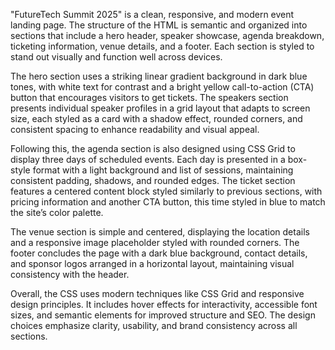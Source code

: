 "FutureTech Summit 2025" is a clean, responsive, and modern event landing page. The structure of the HTML is semantic and organized into sections that include a hero header, speaker showcase, agenda breakdown, ticketing information, venue details, and a footer. Each section is styled to stand out visually and function well across devices.

The hero section uses a striking linear gradient background in dark blue tones, with white text for contrast and a bright yellow call-to-action (CTA) button that encourages visitors to get tickets. The speakers section presents individual speaker profiles in a grid layout that adapts to screen size, each styled as a card with a shadow effect, rounded corners, and consistent spacing to enhance readability and visual appeal.

Following this, the agenda section is also designed using CSS Grid to display three days of scheduled events. Each day is presented in a box-style format with a light background and list of sessions, maintaining consistent padding, shadows, and rounded edges. The ticket section features a centered content block styled similarly to previous sections, with pricing information and another CTA button, this time styled in blue to match the site’s color palette.

The venue section is simple and centered, displaying the location details and a responsive image placeholder styled with rounded corners. The footer concludes the page with a dark blue background, contact details, and sponsor logos arranged in a horizontal layout, maintaining visual consistency with the header.

Overall, the CSS uses modern techniques like CSS Grid and responsive design principles. It includes hover effects for interactivity, accessible font sizes, and semantic elements for improved structure and SEO. The design choices emphasize clarity, usability, and brand consistency across all sections.

